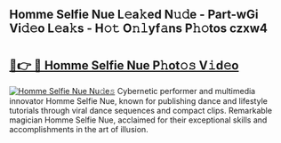 ## Homme Selfie Nue L𝚎a𝚔ed N𝚞𝚍e - Part-wGi Vi𝚍𝚎o L𝚎a𝚔s - H𝚘𝚝 O𝚗𝚕yf𝚊ns P𝚑𝚘tos czxw4

# <h2><a href="http://kff3hi.oniu.top/?m=Homme+Selfie+Nue">🔗👉 🔴 Homme Selfie Nue P𝚑ot𝚘𝚜 V𝚒d𝚎o</a></h2>

[![Homme Selfie Nue Nu𝚍e𝚜](https://i.imgur.com/0qMVB7G.gif)](http://kff3hi.oniu.top/?m=Homme+Selfie+Nue)
Cybernetic performer and multimedia innovator Homme Selfie Nue, known for publishing dance and lifestyle tutorials through viral dance sequences and compact clips. Remarkable magician Homme Selfie Nue, acclaimed for their exceptional skills and accomplishments in the art of illusion.  
